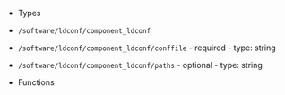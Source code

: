  - Types
  - `/software/ldconf/component_ldconf`
   - `/software/ldconf/component_ldconf/conffile`
    - required
    - type: string
   - `/software/ldconf/component_ldconf/paths`
    - optional
    - type: string

 - Functions

